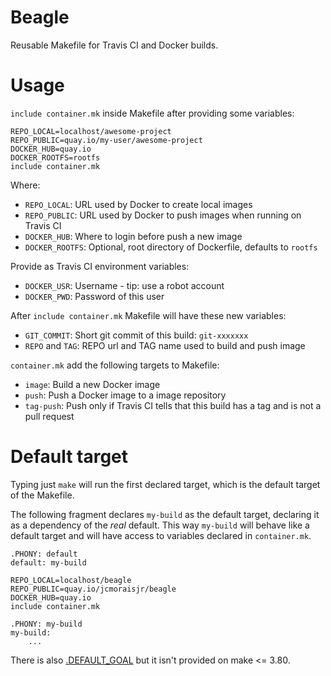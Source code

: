 # Beagle

 Reusable Makefile for Travis CI and Docker builds.

# Usage

 `include container.mk` inside Makefile after providing some variables:

    REPO_LOCAL=localhost/awesome-project
    REPO_PUBLIC=quay.io/my-user/awesome-project
    DOCKER_HUB=quay.io
    DOCKER_ROOTFS=rootfs
    include container.mk

Where:

* `REPO_LOCAL`: URL used by Docker to create local images
* `REPO_PUBLIC`: URL used by Docker to push images when running on Travis CI
* `DOCKER_HUB`: Where to login before push a new image
* `DOCKER_ROOTFS`: Optional, root directory of Dockerfile, defaults to `rootfs`

Provide as Travis CI environment variables:

* `DOCKER_USR`: Username - tip: use a robot account
* `DOCKER_PWD`: Password of this user

After `include container.mk` Makefile will have these new variables:

* `GIT_COMMIT`: Short git commit of this build: `git-xxxxxxx`
* `REPO` and `TAG`: REPO url and TAG name used to build and push image

`container.mk` add the following targets to Makefile:

* `image`: Build a new Docker image
* `push`: Push a Docker image to a image repository
* `tag-push`: Push only if Travis CI tells that this build has a tag and is not a pull request

# Default target

Typing just `make` will run the first declared target, which is the default target of the Makefile.

The following fragment declares `my-build` as the default target, declaring it as a dependency of the *real* default. This way `my-build` will behave like a default target and will have access to variables declared in `container.mk`.

    .PHONY: default
    default: my-build

    REPO_LOCAL=localhost/beagle
    REPO_PUBLIC=quay.io/jcmoraisjr/beagle
    DOCKER_HUB=quay.io
    include container.mk

    .PHONY: my-build
    my-build:
        ...

There is also [.DEFAULT_GOAL](https://www.gnu.org/software/make/manual/html_node/How-Make-Works.html) but it isn't provided on make <= 3.80.
